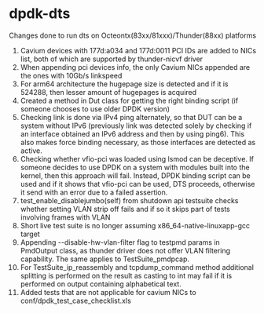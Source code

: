 # dpdk-dts
Changes done to run dts on Octeontx(83xx/81xxx)/Thunder(88xx) platforms

1) Cavium devices with 177d:a034 and 177d:0011 PCI IDs are added to NICs list, both of which are supported by thunder-nicvf driver
2) When appending pci devices info, the only Cavium NICs appended are the ones with 10Gb/s linkspeed
3) For arm64 architecture the hugepage size is detected and if it is 524288, then lesser amount of hugepages is acquired
4) Created a method in Dut class for getting the right binding script (if someone chooses to use older DPDK version)
5) Checking link is done via IPv4 ping alternately, so that DUT can be a system without IPv6 (previously link was detected solely by checking if an interface obtained an IPv6 address and then by using ping6). This also makes force binding necessary, as those interfaces are detected as active.
6) Checking whether vfio-pci was loaded using lsmod can be deceptive. If someone decides to use DPDK on a system with modules built into the kernel, then this approach will fail. Instead, DPDK binding script can be used and if it shows that vfio-pci can be used, DTS proceeds, otherwise it send with an error due to a failed assertion.
7) test_enable_disablejumbo(self) from shutdown api testsuite checks whether setting VLAN strip off fails and if so it skips part of tests involving frames with VLAN
8) Short live test suite is no longer assuming x86_64-native-linuxapp-gcc target
9) Appending --disable-hw-vlan-filter flag to testpmd params in PmdOutput class, as thunder driver does not offer VLAN filtering capability. The same applies to TestSuite_pmdpcap.
10) For TestSuite_ip_reassembly and tcpdump_command method additional splitting is performed on the result as casting to int may fail if it is performed on output containing alphabetical text.
11) Added tests that are not applicable for cavium NICs to conf/dpdk_test_case_checklist.xls
